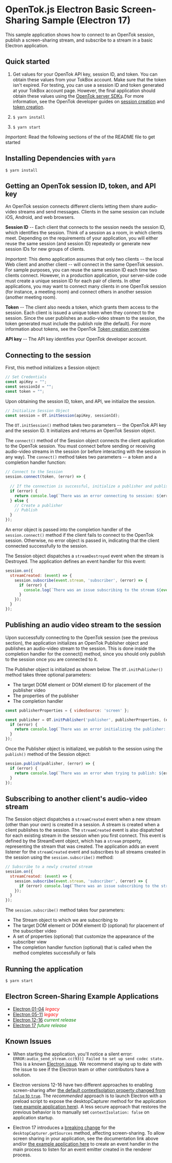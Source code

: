 OpenTok.js Electron Basic Screen-Sharing Sample (Electron 17)
=======================

This sample application shows how to connect to an OpenTok session, publish a screen-sharing stream, and subscribe to a stream in a basic Electron application.

## Quick started
1. Get values for your OpenTok API key, session ID, and token. You can obtain these values from your TokBox account. Make sure that the token isn't expired.
For testing, you can use a session ID and token generated at your TokBox account page. However, the final application should obtain these values using the [OpenTok server SDKs](https://tokbox.com/developer/sdks/server/). For more information, see the OpenTok developer guides on [session creation](https://tokbox.com/developer/guides/create-session/) and [token creation](https://tokbox.com/developer/guides/create-token/).

2. `$ yarn install`

3. `$ yarn start`

*Important:* Read the following sections of the of the README file to get started

## Installing Dependencies with `yarn`

`$ yarn install`

## Getting an OpenTok session ID, token, and API key

An OpenTok session connects different clients letting them share audio-video streams and send
messages. Clients in the same session can include iOS, Android, and web browsers.

**Session ID** -- Each client that connects to the session needs the session ID, which identifies
the session. Think of a session as a room, in which clients meet. Depending on the requirements of
your application, you will either reuse the same session (and session ID) repeatedly or generate
new session IDs for new groups of clients.

*Important*: This demo application assumes that only two clients -- the local Web client and
another client -- will connect in the same OpenTok session. For sample purposes, you can reuse the
same session ID each time two clients connect. However, in a production application, your
server-side code must create a unique session ID for each pair of clients. In other applications,
you may want to connect many clients in one OpenTok session (for instance, a meeting room) and
connect others in another session (another meeting room).

**Token** -- The client also needs a token, which grants them access to the session. Each client is
issued a unique token when they connect to the session. Since the user publishes an audio-video
stream to the session, the token generated must include the publish role (the default). For more
information about tokens, see the OpenTok [Token creation
overview](https://tokbox.com/opentok/tutorials/create-token/).

**API key** -- The API key identifies your OpenTok developer account.

## Connecting to the session

First, this method initializes a Session object:
```javascript
// Set Credentials
const apiKey = "";
const sessionId = "";
const token = "";
```

Upon obtaining the session ID, token, and API, we initialize the session.

```javascript
// Initialize Session Object
const session = OT.initSession(apiKey, sessionId);
```

The `OT.initSession()` method takes two parameters -- the OpenTok API key and the session ID. It
initializes and returns an OpenTok Session object.

The `connect()` method of the Session object connects the client application to the OpenTok
session. You must connect before sending or receiving audio-video streams in the session (or before
interacting with the session in any way). The `connect()` method takes two parameters -- a token
and a completion handler function:

```javascript
// Connect to the Session
session.connect(token, (error) => {
  
  // If the connection is successful, initialize a publisher and publish to the session
  if (error) {
    return console.log(`There was an error connecting to session: ${error}`);
  } else {
    // Create a publisher
    // Publish
  }
});
```


An error object is passed into the completion handler of the `session.connect()` method if the
client fails to connect to the OpenTok session. Otherwise, no error object is passed in, indicating
that the client connected successfully to the session.

The Session object dispatches a `streamDestroyed` event when the stream is Destroyed. The application defines an event handler for this event:
```javascript
session.on({
  streamCreated: (event) => {
    session.subscribe(event.stream, 'subscriber', (error) => {
      if (error) {
        console.log(`There was an issue subscribing to the stream ${event}`);
      }
    });
  }
});
```

## Publishing an audio video stream to the session

Upon successfully connecting to the OpenTok session (see the previous section), the application
initializes an OpenTok Publisher object and publishes an audio-video stream to the session. This is
done inside the completion handler for the connect() method, since you should only publish to the
session once you are connected to it.

The Publisher object is initialized as shown below. The `OT.initPublisher()` method takes three
optional parameters:

* The target DOM element or DOM element ID for placement of the publisher video
* The properties of the publisher
* The completion handler

```javascript
const publisherProperties = { videoSource: 'screen' };

const publisher = OT.initPublisher('publisher', publisherProperties, (error) => {
  if (error) {
    return console.log(`There was an error initializing the publisher: ${error}`);
  }
});
```

Once the Publisher object is initialized, we publish to the session using the `publish()`
method of the Session object:

```javascript
session.publish(publisher, (error) => {
  if (error) {
    return console.log(`There was an error when trying to publish: ${error}`);
  }
});
```
## Subscribing to another client's audio-video stream

The Session object dispatches a `streamCreated` event when a new stream (other than your own) is
created in a session. A stream is created when a client publishes to the session. The
`streamCreated` event is also dispatched for each existing stream in the session when you first
connect. This event is defined by the StreamEvent object, which has a `stream` property,
representing the stream that was created. The application adds an event listener for the
`streamCreated` event and subscribes to all streams created in the session using the
`session.subscribe()` method:

```javascript
// Subscribe to a newly created stream
session.on({
  streamCreated: (event) => {
    session.subscribe(event.stream, 'subscriber', (error) => {
      if (error) console.log(`There was an issue subscribing to the stream ${error}`);
    });
  }
});
```
The `session.subscribe()` method takes four parameters:

* The Stream object to which we are subscribing to
* The target DOM element or DOM element ID (optional) for placement of the subscriber video
* A set of properties (optional) that customize the appearance of the subscriber view
* The completion handler function (optional) that is called when the method completes
  successfully or fails

## Running the application

`$ yarn start`

## Electron Screen-Sharing Example Applications
* [Electron 01-04](https://github.com/opentok/opentok-web-samples/tree/Electron-SS-V01-to-V04/Electron-Basic-Screen-Sharing/README.md) *<span style="color:red">legacy</span>*
* [Electron 05-11](https://github.com/opentok/opentok-web-samples/tree/Electron-SS-V05-to-V11/Electron-Basic-Screen-Sharing/README.md) *<span style="color:red">legacy</span>*
* [Electron 12-16](https://github.com/opentok/opentok-web-samples/tree/Electron-SS-V12-to-V16/Electron-Basic-Screen-Sharing/README.md) *<span style="color:green">current release</span>*
* [Electron 17](https://github.com/opentok/opentok-web-samples/tree/main/Electron-Basic-Screen-Sharing/README.md) *<span style="color:green">future release</span>*

## Known Issues

* When starting the application, you'll notice a silent error: 
  `ERROR:audio_send_stream.cc(93)] Failed to set up send codec state.`
  This is a known [Electron issue](https://github.com/electron/electron/issues/8991).
  We recommend staying up to date with the issue to see if the Electron team or other contributors have a solution.

* Electron versions 12-16 have two different approaches to enabling
screen-sharing after
[the default contextIsolation property changed from `false` to `true`](https://www.electronjs.org/docs/latest/breaking-changes#default-changed-contextisolation-defaults-to-true).
The *recommended* approach is to launch Electron with a preload script to expose
the desktopCapturer method for the application ([see example application here](https://github.com/opentok/opentok-web-samples/tree/Electron-SS-V12-to-V16/Electron-Basic-Screen-Sharing/README.md)).
A less secure approach that restores the previous behavior is to manually set
`contextIsolation: false` on application startup.

* Electron 17 introduces a [breaking change](https://www.electronjs.org/docs/latest/breaking-changes#removed-desktopcapturergetsources-in-the-renderer)
for the `desktopCapturer.getSources` method, affecting screen-sharing.
To allow screen sharing in your application, see the documentation link above and/or
[the example application here](https://github.com/opentok/opentok-web-samples/blob/main/Electron-Basic-Screen-Sharing/README.md)
to create an event handler in the main process to listen for an event emitter
created in the renderer process.
